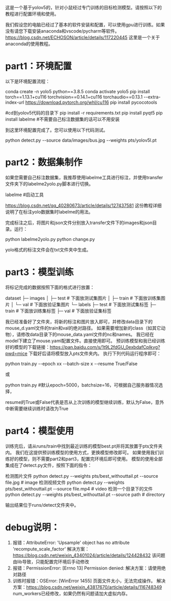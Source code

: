 这是一个基于yolov5的，针对小鼠经过专门训练的目标检测模型。请按照以下的教程进行配置环境和使用。

我们假设您的电脑已经过了基本的软件安装和配置，可以使用gpu进行训练。如果没有请您下载安装anaconda和vscode/pycharm等软件。
https://blog.csdn.net/ECHOSON/article/details/117220445 这里是一个关于anaconda的使用教程。

# part1：环境配置
以下是环境配置流程：

conda create -n yolo5 python==3.8.5
conda activate yolo5
pip install torch==1.13.1+cu116 torchvision==0.14.1+cu116 torchaudio==0.13.1 --extra-index-url https://download.pytorch.org/whl/cu116
pip install pycocotools

#cd到yolov5代码的目录下
pip install -r requirements.txt
pip install pyqt5
pip install labelme  #不需要自己标注数据集的话可以不用安装

到这里环境配置完成了。您可以使用以下代码测试。

python detect.py --source data/images/bus.jpg --weights pts/yolov5l.pt

# part2：数据集制作
如果您需要自己标注数据集，我推荐使用labelme工具进行标注，并使用transfer文件夹下的labelme2yolo.py脚本进行切换。

labelme #启动工具

https://blog.csdn.net/qq_40280673/article/details/127437581 这份教程详细说明了在标注yolo数据集时labelme的用法。

完成标注之后，将图片和json文件分别放入transfer文件下的images和json目录。运行：

python labelme2yolo.py
python change.py

yolo格式的标注文件会在txt文件夹中生成。

# part3：模型训练
将标记完成的数据按照下面的格式进行放置：

dataset
       ├─ images
       │    ├─ test # 下面放测试集图片
       │    ├─ train # 下面放训练集图片
       │    └─ val # 下面放验证集图片
       └─ labels
              ├─ test # 下面放测试集标签
              ├─ train # 下面放训练集标签
              ├─ val # 下面放验证集标签
              
我已经准备好了文件夹，将新的标注和图片放入即可，并修改data目录下的mouse_d.yaml文件的train和val的绝对路径。
如果需要增加新的class（如其它动物），请修改data目录下的mouse_data.yaml文件的nc和names。
我已经在model下建立了mouse.yaml配置文件。直接使用即可。
预训练模型和我已经训练好的模型的下载链接：https://pan.baidu.com/s/1t9L2fdGU_0exbdafCpIkvg?pwd=mice 
下载好后请将模型放入pts文件夹内。
执行下列代码运行程序即可：

python train.py --epoch xx --batch-size x --resume True/False

或

python train.py #默认epoch=5000，batchsize=16，可根据自己服务器情况选择，

resume的True或False代表是否从上次训练的模型继续训练，默认为False，意外中断需要继续训练时请改为True

# part4：模型使用
训练完后，请从runs/train中找到最近训练的模型best.pt并将其放置于pts文件夹内。
我们在这提供预训练模型的使用方式，更换模型修改即可。
如果使用我们训练好的模型，则不需要part2和part3，配置完环境后即可使用。
模型的使用全部集成在了detect.py文件，按照下面的指令：

 检测图片文件
  python detect.py  --weights pts/best_withouttail.pt --source file.jpg  # image 
 检测视频文件
   python detect.py --weights pts/best_withouttail.pt --source file.mp4  # video
 检测一个目录下的文件
  python detect.py --weights pts/best_withouttail.pt --source path  # directory

输出结果位于runs/detect文件夹中。


# debug说明：
1. 报错：AttributeError: 'Upsample' object has no attribute 'recompute_scale_factor'
   解决方案： https://blog.csdn.net/weixin_43401024/article/details/124428432
   该问题由lib导致，只能配置完环境后手动修改
2. 报错：PermissionError: [Errno 13] Permission denied:
   解决方案：请使用绝对路径  
3. 训练时报错：OSError: [WinError 1455] 页面文件太小，无法完成操作。
   解决方案：https://blog.csdn.net/weixin_43817670/article/details/116748349
   num_workers已经修改，如果仍然有问题请加大虚拟内存。